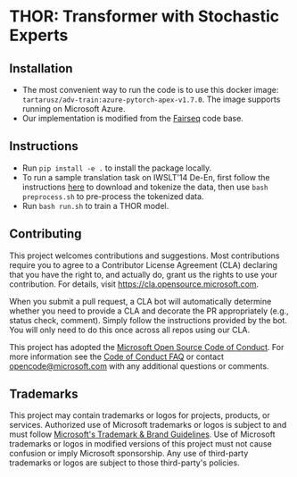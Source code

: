# THOR: Transformer with Stochastic Experts

## Installation
* The most convenient way to run the code is to use this docker image: `tartarusz/adv-train:azure-pytorch-apex-v1.7.0`. 
  The image supports running on Microsoft Azure.
* Our implementation is modified from the [Fairseq](https://github.com/pytorch/fairseq) code base.

## Instructions
* Run `pip install -e .` to install the package locally.
* To run a sample translation task on IWSLT'14 De-En, 
  first follow the instructions [here](https://github.com/pytorch/fairseq/blob/main/examples/translation/README.md)
  to download and tokenize the data, then use `bash preprocess.sh` to pre-process the tokenized data.
* Run `bash run.sh` to train a THOR model.

## Contributing

This project welcomes contributions and suggestions.  Most contributions require you to agree to a
Contributor License Agreement (CLA) declaring that you have the right to, and actually do, grant us
the rights to use your contribution. For details, visit https://cla.opensource.microsoft.com.

When you submit a pull request, a CLA bot will automatically determine whether you need to provide
a CLA and decorate the PR appropriately (e.g., status check, comment). Simply follow the instructions
provided by the bot. You will only need to do this once across all repos using our CLA.

This project has adopted the [Microsoft Open Source Code of Conduct](https://opensource.microsoft.com/codeofconduct/).
For more information see the [Code of Conduct FAQ](https://opensource.microsoft.com/codeofconduct/faq/) or
contact [opencode@microsoft.com](mailto:opencode@microsoft.com) with any additional questions or comments.

## Trademarks

This project may contain trademarks or logos for projects, products, or services. Authorized use of Microsoft 
trademarks or logos is subject to and must follow 
[Microsoft's Trademark & Brand Guidelines](https://www.microsoft.com/en-us/legal/intellectualproperty/trademarks/usage/general).
Use of Microsoft trademarks or logos in modified versions of this project must not cause confusion or imply Microsoft sponsorship.
Any use of third-party trademarks or logos are subject to those third-party's policies.
